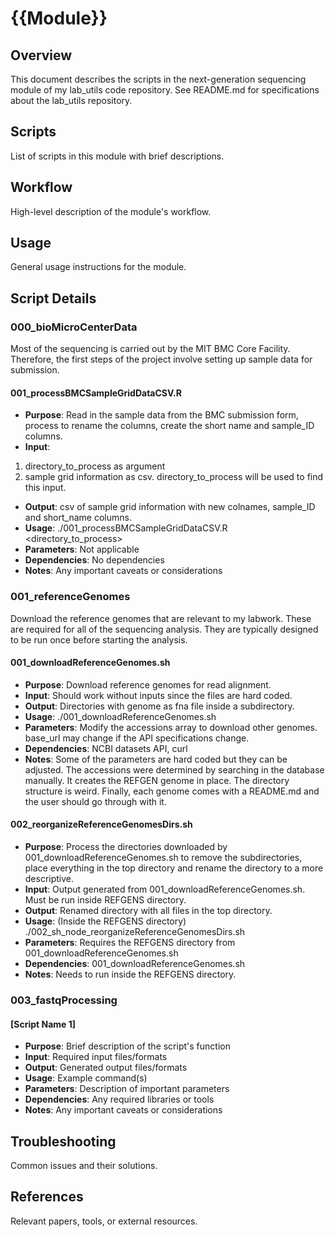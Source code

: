 # {{Module}}

## Overview
This document describes the scripts in the next-generation sequencing module of my lab_utils code repository. 
See README.md for specifications about the lab_utils repository.

## Scripts
List of scripts in this module with brief descriptions.

## Workflow
High-level description of the module's workflow.

## Usage
General usage instructions for the module.

## Script Details
### 000_bioMicroCenterData
Most of the sequencing is carried out by the MIT BMC Core Facility. Therefore, the first steps of the project involve setting up sample data for submission. 
#### 001_processBMCSampleGridDataCSV.R
- **Purpose**: Read in the sample data from the BMC submission form, process to rename the columns, create the short name and sample_ID columns.
- **Input**: 
1. directory_to_process as argument
2. sample grid information as csv. directory_to_process will be used to find this input.
- **Output**: csv of sample grid information with new colnames, sample_ID and short_name columns.
- **Usage**: ./001_processBMCSampleGridDataCSV.R <directory_to_process>
- **Parameters**: Not applicable
- **Dependencies**: No dependencies
- **Notes**: Any important caveats or considerations

### 001_referenceGenomes
Download the reference genomes that are relevant to my labwork. These are required for all of the sequencing analysis. They are typically designed to be run once before starting the analysis.
#### 001_downloadReferenceGenomes.sh
- **Purpose**: Download reference genomes for read alignment.
- **Input**: Should work without inputs since the files are hard coded. 
- **Output**: Directories with genome as fna file inside a subdirectory.
- **Usage**: ./001_downloadReferenceGenomes.sh
- **Parameters**: Modify the accessions array to download other genomes. base_url may change if the API specifications change.
- **Dependencies**: NCBI datasets API, curl
- **Notes**: Some of the parameters are hard coded but they can be adjusted. The accessions were determined by searching in the database manually. It creates the REFGEN genome in place. The directory structure is weird. Finally, each genome comes with a README.md and the user should go through with it.

#### 002_reorganizeReferenceGenomesDirs.sh
- **Purpose**: Process the directories downloaded by 001_downloadReferenceGenomes.sh to remove the subdirectories, place everything in the top directory and rename the directory to a more descriptive. 
- **Input**: Output generated from 001_downloadReferenceGenomes.sh. Must be run inside REFGENS directory.
- **Output**: Renamed directory with all files in the top directory.
- **Usage**: (Inside the REFGENS directory) ./002_sh_node_reorganizeReferenceGenomesDirs.sh
- **Parameters**: Requires the REFGENS directory from 001_downloadReferenceGenomes.sh
- **Dependencies**: 001_downloadReferenceGenomes.sh
- **Notes**: Needs to run inside the REFGENS directory. 

### 003_fastqProcessing
#### [Script Name 1]
- **Purpose**: Brief description of the script's function
- **Input**: Required input files/formats
- **Output**: Generated output files/formats
- **Usage**: Example command(s)
- **Parameters**: Description of important parameters
- **Dependencies**: Any required libraries or tools
- **Notes**: Any important caveats or considerations

## Troubleshooting
Common issues and their solutions.

## References
Relevant papers, tools, or external resources.
